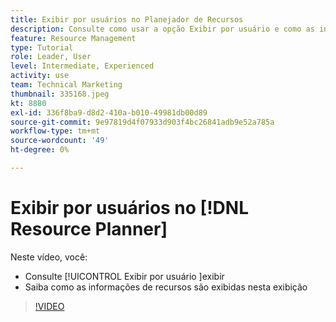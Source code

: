 ```yaml
---
title: Exibir por usuários no Planejador de Recursos
description: Consulte como usar a opção Exibir por usuário e como as informações do recurso são exibidas nessa visualização.
feature: Resource Management
type: Tutorial
role: Leader, User
level: Intermediate, Experienced
activity: use
team: Technical Marketing
thumbnail: 335168.jpeg
kt: 8880
exl-id: 336f8ba9-d8d2-410a-b010-49981db00d89
source-git-commit: 9e97819d4f07933d903f4bc26841adb9e52a785a
workflow-type: tm+mt
source-wordcount: '49'
ht-degree: 0%

---
```


# Exibir por usuários no [!DNL Resource Planner]

Neste vídeo, você:

* Consulte [!UICONTROL Exibir por usuário ]exibir
* Saiba como as informações de recursos são exibidas nesta exibição


>[!VIDEO](https://video.tv.adobe.com/v/335168/?quality=12)
